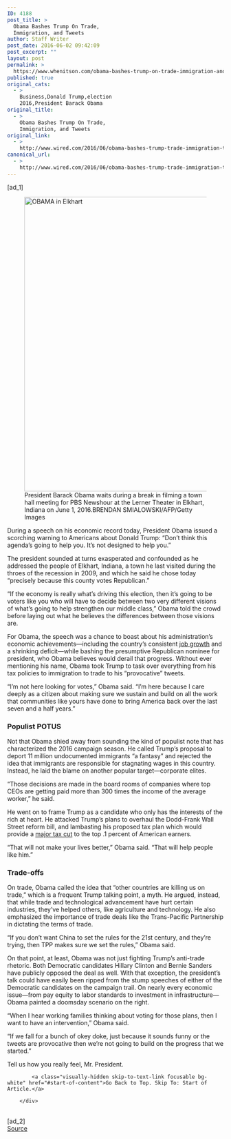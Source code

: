 ```yaml
---
ID: 4188
post_title: >
  Obama Bashes Trump On Trade,
  Immigration, and Tweets
author: Staff Writer
post_date: 2016-06-02 09:42:09
post_excerpt: ""
layout: post
permalink: >
  https://www.whenitson.com/obama-bashes-trump-on-trade-immigration-and-tweets/
published: true
original_cats:
  - >
    Business,Donald Trump,election
    2016,President Barack Obama
original_title:
  - >
    Obama Bashes Trump On Trade,
    Immigration, and Tweets
original_link:
  - >
    http://www.wired.com/2016/06/obama-bashes-trump-trade-immigration-tweets/
canonical_url:
  - >
    http://www.wired.com/2016/06/obama-bashes-trump-trade-immigration-tweets/
---
```

 [ad_1]
<br><div id=""><figure attachment_2038923="" class="wp-caption landscape alignnone  relative" data-js="fader"><a href="https://www.wired.com/wp-content/uploads/2016/06/obama-economy-537078944.jpg"><img src="http://www.whenitson.com/wp-content/uploads/2016/06/Obama-Bashes-Trump-On-Trade-Immigration-and-Tweets.jpg" alt="OBAMA in Elkhart" width="1024" height="683" class="size-large wp-image-2038923"/></a><figcaption class="wp-caption-text link-underline">President Barack Obama waits during a break in filming a town hall meeting for PBS Newshour at the Lerner Theater in Elkhart, Indiana on June 1, 2016.<span class="credit link-underline-sm"><span aria-hidden="true" class="ui ui ui-photo inline-block ui-credit relative opacity-6 marg-r-sm marg-l-sm"/>BRENDAN SMIALOWSKI/AFP/Getty Images</span></figcaption></figure><p>During a speech on his economic record today, President Obama issued a scorching warning to Americans about Donald Trump: “Don’t think this agenda’s going to help you. It’s not designed to help you.”</p>
<p>The president sounded at turns exasperated and confounded as he addressed the people of Elkhart, Indiana, a town he last visited during the throes of the recession in 2009, and which he said he chose today “precisely because this county votes Republican.”</p>
<p>“If the economy is really what’s driving this election, then it’s going to be voters like you who will have to decide between two very different visions of what’s going to help strengthen our middle class,” Obama told the crowd before laying out what he believes the differences between those visions are.</p>
<p>For Obama, the speech was a chance to boast about his administration’s economic achievements—including the country’s consistent <a href="https://www.washingtonpost.com/blogs/plum-line/wp/2016/01/08/guess-what-barack-obama-has-been-a-great-president-for-job-creation/" target="_blank">job growth</a> and a shrinking deficit—while bashing the presumptive Republican nominee for president, who Obama believes would derail that progress. Without ever mentioning his name, Obama took Trump to task over everything from his tax policies to immigration to trade to his “provocative” tweets. </p>
<p>“I’m not here looking for votes,” Obama said. “I’m here because I care deeply as a citizen about making sure we sustain and build on all the work that communities like yours have done to bring America back over the last seven and a half years.”</p>
<h3>Populist POTUS</h3>
<p>Not that Obama shied away from sounding the kind of populist note that has characterized the 2016 campaign season. He called Trump’s proposal to deport 11 million undocumented immigrants “a fantasy” and rejected the idea that immigrants are responsible for stagnating wages in this country. Instead, he laid the blame on another popular target—corporate elites. </p>
<p>“Those decisions are made in the board rooms of companies where top CEOs are getting paid more than 300 times the income of the average worker,” he said.</p>
<p>He went on to frame Trump as a candidate who only has the interests of the rich at heart. He attacked Trump’s plans to overhaul the Dodd-Frank Wall Street reform bill, and lambasting his proposed tax plan which would provide a <a href="http://www.politifact.com/wisconsin/statements/2016/may/20/jennifer-shilling/top-01-would-be-big-winner-under-donald-trumps-tax/" target="_blank">major tax cut</a> to the top .1 percent of American earners.</p>
<p>“That will not make your lives better,” Obama said. “That will help people like him.”</p>
<h3>Trade-offs</h3>
<p>On trade, Obama called the idea that “other countries are killing us on trade,” which is a frequent Trump talking point, a myth. He argued, instead, that while trade and technological advancement have hurt certain industries, they’ve helped others, like agriculture and technology. He also emphasized the importance of trade deals like the Trans-Pacific Partnership in dictating the terms of trade. </p>
<p>“If you don’t want China to set the rules for the 21st century, and they’re trying, then TPP makes sure we set the rules,” Obama said.</p>
<p>On that point, at least, Obama was not just fighting Trump’s anti-trade rhetoric. Both Democratic candidates Hillary Clinton and Bernie Sanders have publicly opposed the deal as well. With that exception, the president’s talk could have easily been ripped from the stump speeches of either of the Democratic candidates on the campaign trail. On nearly every economic issue—from pay equity to labor standards to investment in infrastructure—Obama painted a doomsday scenario on the right.</p>
<p>“When I hear working families thinking about voting for those plans, then I want to have an intervention,” Obama said.</p>
<p>“If we fall for a bunch of okey doke, just because it sounds funny or the tweets are provocative then we’re not going to build on the progress that we started.”</p>
<p>Tell us how you really feel, Mr. President. </p>

			<a class="visually-hidden skip-to-text-link focusable bg-white" href="#start-of-content">Go Back to Top. Skip To: Start of Article.</a>

		</div>
<br>[ad_2]
<br><a href="http://www.wired.com/2016/06/obama-bashes-trump-trade-immigration-tweets/">Source </a>
